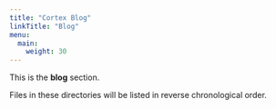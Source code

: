 ```yaml
---
title: "Cortex Blog"
linkTitle: "Blog"
menu:
  main:
    weight: 30
---
```



This is the **blog** section.

Files in these directories will be listed in reverse chronological order.

